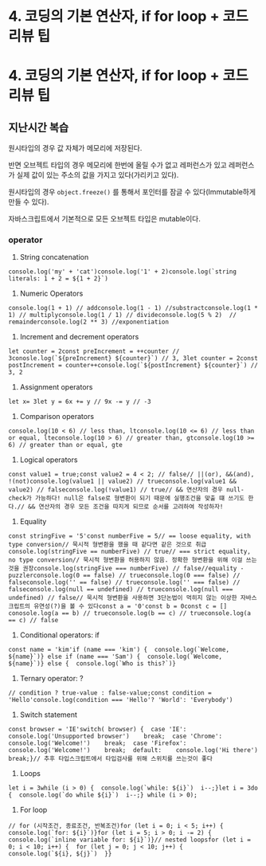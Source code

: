 # 4. 코딩의 기본 연산자, if for loop + 코드리뷰 팁

# 4. 코딩의 기본 연산자, if for loop + 코드리뷰 팁

## 지난시간 복습

원시타입의 경우 값 자체가 메모리에 저장된다.

반면 오브젝트 타입의 경우 메모리에 한번에 올릴 수가 없고 레퍼런스가 있고 레퍼런스가 실제 값이 있는 주소의 값을 가지고 있다(가리키고 있다).

원시타입의 경우 `object.freeze()` 를 통해서 포인터를 잠글 수 있다(Immutable하게 만들 수 있다).

자바스크립트에서 기본적으로 모든 오브젝트 타입은 mutable이다.

### operator

1. String concatenation

```
console.log('my' + 'cat')console.log('1' + 2)console.log(`string literals: 1 + 2 = ${1 + 2}`)
```

1. Numeric Operators

```
console.log(1 + 1) // addconsole.log(1 - 1) //substractconsole.log(1 * 1) // multiplyconsole.log(1 / 1) // divideconsole.log(5 % 2)  // remainderconsole.log(2 ** 3) //exponentiation
```

1. Increment and decrement operators

```
let counter = 2const preIncrement = ++counter // 3conosle.log(`${preIncrement} ${counter}`) // 3, 3let counter = 2const postIncrement = counter++console.log(`${postIncrement} ${counter}`) // 3, 2
```

1. Assignment operators

```
let x= 3let y = 6x += y // 9x -= y // -3
```

1. Comparison operators

```
console.log(10 < 6) // less than, ltconsole.log(10 <= 6) // less than or equal, lteconsole.log(10 > 6) // greater than, gtconsole.log(10 >= 6) // greater than or equal, gte
```

1. Logical operators

```
const value1 = true;const value2 = 4 < 2; // false// ||(or), &&(and), !(not)console.log(value1 || value2) // trueconsole.log(value1 && value2) // falseconsole.log(!value1) // true// && 연산자의 경우 null-check가 가능하다! null은 false로 형변환이 되기 때문에 실행조건을 맞출 떄 쓰기도 한다.// && 연산자의 경우 모든 조건을 따지게 되므로 순서를 고려하여 작성하자!
```

1. Equality

```
const stringFive = '5'const numberFive = 5// == loose equality, with type conversion// 묵시적 형변환을 했을 때 같다면 같은 것으로 취급console.log(stringFive == numberFive) // true// === strict equality, no type conversion// 묵시적 형변환을 허용하지 않음. 정확한 형변환을 위해 이걸 쓰는것을 권장console.log(stringFive === numberFive) // false//equality - puzzlerconsole.log(0 == false) // trueconsole.log(0 === false) // falseconsole.log('' == false) // trueconsole.log('' === false) // falseconsole.log(null == undefined) // trueconsole.log(null === undefined) // false// 묵시적 형변환을 사용하면 3단논법이 먹히지 않는 이상한 자바스크립트의 유연성(?)을 볼 수 있다const a = '0'const b = 0const c = [] conosole.log(a == b) // trueconsole.log(b == c) // trueconsole.log(a == c) // false
```

1. Conditional operators: if

```
const name = 'kim'if (name === 'kim') {  console.log(`Welcome, ${name}`)} else if (name === 'Sam') {  console.log(`Welcome, ${name}`)} else {  console.log(`Who is this?`)}
```

1. Ternary operator: ?

```
// condition ? true-value : false-value;const condition = 'Hello'console.log(condition === 'Hello'? 'World': 'Everybody')
```

1. Switch statement

```
const browser = 'IE'switch( browser) {  case 'IE':    console.log('Unsupported browser')    break;  case 'Chrome':    console.log('Welcome!')    break;  case 'Firefox':    console.log('Welcome!')    break;  default:    console.log('Hi there')    break;}// 추후 타입스크립트에서 타입검사를 위해 스위치를 쓰는것이 좋다
```

1. Loops

```
let i = 3while (i > 0) {  console.log(`while: ${i}`)  i--;}let i = 3do {  console.log(`do while ${i}`)  i--;} while (i > 0);
```

1. For loop

```
// for (시작조건, 종료조건, 반복조건)for (let i = 0; i < 5; i++) {  console.log(`for: ${i}`)}for (let i = 5; i > 0; i -= 2) {  console.log(`inline variable for: ${i}`)}// nested loopsfor (let i = 0; i < 10; i++) {  for (let j = 0; j < 10; j++) {    console.log(`${i}, ${j}`)  }}
```